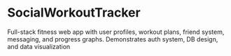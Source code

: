 # SocialWorkoutTracker
Full-stack fitness web app with user profiles, workout plans, friend system, messaging, and progress graphs. Demonstrates auth system, DB design, and data visualization
